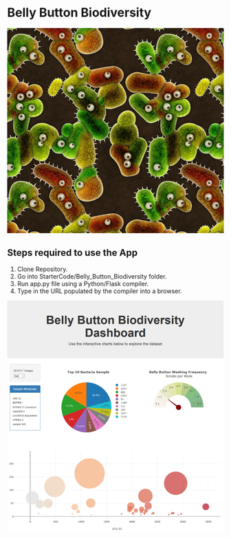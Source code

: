 # Belly Button Biodiversity

![Bacteria by filterforge.com](Images/bacteria_by_filterforgedotcom.jpg)

## Steps required to use the App
1) Clone Repository.
1) Go into StarterCode/Belly_Button_Biodiversity folder.
1) Run app.py file using a Python/Flask compiler.
1) Type in the URL populated by the compiler into a browser.

![Sample App Screenshot](Images/dashboard.jpg)

